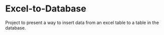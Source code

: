 # Excel-to-Database
Project to present a way to insert data from an excel table to a table in the database.
